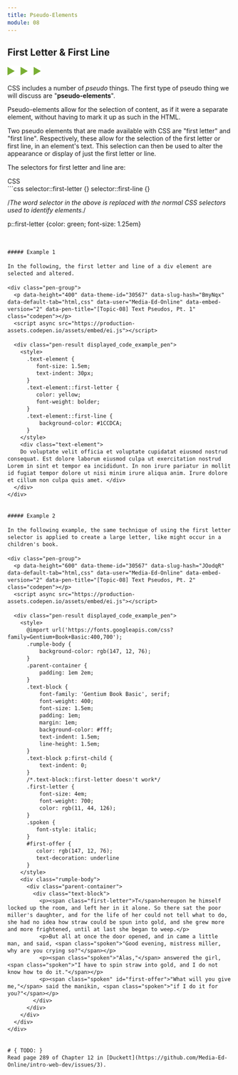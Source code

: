 ```yaml
---
title: Pseudo-Elements
module: 08
---
```


## First Letter & First Line
<img src="./../../../img/arrow-divider.svg" style="width: 75px; border: none;" />

CSS includes a number of _pseudo_ things. The first type of pseudo thing we will discuss are "**pseudo-elements**".

Pseudo-elements allow for the selection of content, as if it were a separate element, without having to mark it up as such in the HTML.

Two pseudo elements that are made available with CSS are "first letter" and "first line". Respectively, these allow for the selection of the first letter or first line, in an element's text. This selection can then be used to alter the appearance or display of just the first letter or line.

The selectors for first letter and line are:

<div id="code-heading">CSS</div>
```css
selector::first-letter {}
selector::first-line {}

/*The word selector in the above is replaced with
the normal CSS selectors used to identify elements.*/

p::first-letter {color: green; font-size: 1.25em}
```


##### Example 1

In the following, the first letter and line of a div element are selected and altered.

<div class="pen-group">
  <p data-height="400" data-theme-id="30567" data-slug-hash="BmyNqx" data-default-tab="html,css" data-user="Media-Ed-Online" data-embed-version="2" data-pen-title="[Topic-08] Text Pseudos, Pt. 1" class="codepen"></p>
  <script async src="https://production-assets.codepen.io/assets/embed/ei.js"></script>

  <div class="pen-result displayed_code_example_pen">
    <style>
      .text-element {
         font-size: 1.5em;
         text-indent: 30px;
      }
      .text-element::first-letter {
         color: yellow;
         font-weight: bolder;
      }
      .text-element::first-line {
          background-color: #1CCDCA;
      }
    </style>
    <div class="text-element">
    Do voluptate velit officia et voluptate cupidatat eiusmod nostrud consequat. Est dolore laborum eiusmod culpa ut exercitation nostrud Lorem in sint et tempor ea incididunt. In non irure pariatur in mollit id fugiat tempor dolore ut nisi minim irure aliqua anim. Irure dolore et cillum non culpa quis amet. </div>
  </div>
</div>


##### Example 2

In the following example, the same technique of using the first letter selector is applied to create a large letter, like might occur in a children's book.

<div class="pen-group">
  <p data-height="600" data-theme-id="30567" data-slug-hash="JOodqR" data-default-tab="html,css" data-user="Media-Ed-Online" data-embed-version="2" data-pen-title="[Topic-08] Text Pseudos, Pt. 2" class="codepen"></p>
  <script async src="https://production-assets.codepen.io/assets/embed/ei.js"></script>

  <div class="pen-result displayed_code_example_pen">
    <style>
      @import url('https://fonts.googleapis.com/css?family=Gentium+Book+Basic:400,700');
      .rumple-body {
          background-color: rgb(147, 12, 76);
      }
      .parent-container {
          padding: 1em 2em;
      }
      .text-block {
          font-family: 'Gentium Book Basic', serif;
          font-weight: 400;
          font-size: 1.5em;
          padding: 1em;
          margin: 1em;
          background-color: #fff;
          text-indent: 1.5em;
          line-height: 1.5em;
      }
      .text-block p:first-child {
          text-indent: 0;
      }
      /*.text-block::first-letter doesn't work*/
      .first-letter {
          font-size: 4em;
          font-weight: 700;
          color: rgb(11, 44, 126);
      }
      .spoken {
         font-style: italic;
      }
      #first-offer {
         color: rgb(147, 12, 76);
         text-decoration: underline
      }
    </style>
    <div class="rumple-body">
      <div class="parent-container">
        <div class="text-block">
          <p><span class="first-letter">T</span>hereupon he himself locked up the room, and left her in it alone. So there sat the poor miller's daughter, and for the life of her could not tell what to do, she had no idea how straw could be spun into gold, and she grew more and more frightened, until at last she began to weep.</p>
          <p>But all at once the door opened, and in came a little man, and said, <span class="spoken">"Good evening, mistress miller, why are you crying so?"</span></p>
          <p><span class="spoken">"Alas,"</span> answered the girl, <span class="spoken">"I have to spin straw into gold, and I do not know how to do it."</span></p>
          <p><span class="spoken" id="first-offer">"What will you give me,"</span> said the manikin, <span class="spoken">"if I do it for you?"</span></p>
        </div>
      </div>
    </div>
  </div>
</div>


# { TODO: }
Read page 289 of Chapter 12 in [Duckett](https://github.com/Media-Ed-Online/intro-web-dev/issues/3).
